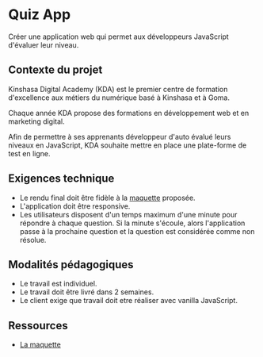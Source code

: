 # Quiz App
Créer une application web qui permet aux développeurs JavaScript d'évaluer leur niveau.

## Contexte du projet
Kinshasa Digital Academy (KDA) est le premier centre de formation d'excellence aux métiers du numérique basé à Kinshasa et à Goma.

Chaque année KDA propose des formations en développement web et en marketing digital.

Afin de permettre à ses apprenants développeur d'auto évalué leurs niveaux en JavaScript, KDA souhaite mettre en place une plate-forme de test en ligne.

## Exigences technique

- Le rendu final doit être fidèle à la [maquette](https://www.figma.com/file/Gv9YtBcVltAQBeGv4tn6sK/KDA-Quiz-APP?node-id=0%3A1) proposée.
- L'application doit être responsive.
- Les utilisateurs disposent d'un temps maximum d'une minute pour répondre à chaque question. Si la minute s'écoule, alors l'application passe à la prochaine question et la question est considérée comme non résolue. 

## Modalités pédagogiques
- Le travail est individuel.
- Le travail doit être livré dans 2 semaines.
- Le client exige que travail doit etre réaliser avec vanilla JavaScript.
  
## Ressources 
-  [La maquette](https://www.figma.com/file/Gv9YtBcVltAQBeGv4tn6sK/KDA-Quiz-APP?node-id=0%3A1)